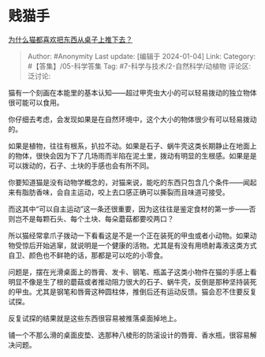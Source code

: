 # 贱猫手
[为什么猫都喜欢把东西从桌子上推下去？](https://www.zhihu.com/question/363717987/answer/3347849365)

> Author: #Anonymity
> Last update: [编辑于 2024-01-04]
> Link:
> Category: #【答集】/05-科学答集
> Tag: #7-科学与技术/2-自然科学/动植物
> 评论区:
> 泛讨论:

猫有一个刻画在本能里的基本认知——超过甲壳虫大小的可以轻易拨动的独立物体很可能可以食用。

你仔细去考虑，会发现如果是在自然环境中，这个大小的物体很少有可以轻易拨动的。

如果是植物，往往有根系，扒拉不动。如果是石子、蜗牛壳这类长期静止在地面上的物体，很快会因为下了几场雨而半陷在泥土里，拨动有明显的生根感。如果是是可以拨动的，石子、土块的手感也会有所不同。

你要知道猫是没有动物学概念的，对猫来说，能吃的东西只包含几个条件——闻起来有脂肪香味，会自主运动，咬上去口感正确可以撕裂而且味道可接受。

而这其中“可以自主运动”这一条还很重要，因为这往往是鉴定食材的第一步——否则岂不是每颗石头、每个土块、每朵蘑菇都要咬两口？

所以猫经常拿爪子拨动一下看看这是不是一个正在装死的甲虫或者小动物。如果动物受惊后开始逃窜，就说明是一个健康的活物。尤其是有没有用喷射毒液这类方式自卫、颜色也不鲜艳的话，那都是可以吃的小零食。

问题是，摆在光滑桌面上的唇膏、发卡、钢笔、瓶盖子这类小物件在猫的手感上看明显不像是生了根的蘑菇或者推动阻力很大的石子、蜗牛壳，反倒是那种坚持装死的甲虫。尤其是钢笔和唇膏这种圆柱体，推倒后还有运动反馈。猫会忍不住要反复试探。

反复试探的结果就是这些东西很容易被推落桌面掉地上。

铺一个不那么滑的桌面皮垫、选那种八棱形的防滚设计的唇膏、香水瓶，很容易解决问题。
